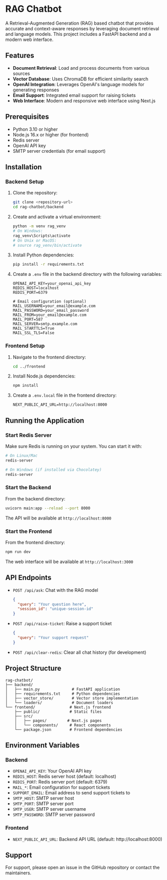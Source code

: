 # RAG Chatbot

A Retrieval-Augmented Generation (RAG) based chatbot that provides accurate and context-aware responses by leveraging document retrieval and language models. This project includes a FastAPI backend and a modern web interface.

## Features

- **Document Retrieval**: Load and process documents from various sources
- **Vector Database**: Uses ChromaDB for efficient similarity search
- **OpenAI Integration**: Leverages OpenAI's language models for generating responses
- **Email Support**: Integrated email support for raising tickets
- **Web Interface**: Modern and responsive web interface using Next.js

## Prerequisites

- Python 3.10 or higher
- Node.js 16.x or higher (for frontend)
- Redis server
- OpenAI API key
- SMTP server credentials (for email support)

## Installation

### Backend Setup

1. Clone the repository:
   ```bash
   git clone <repository-url>
   cd rag-chatbot/backend
   ```

2. Create and activate a virtual environment:
   ```bash
   python -m venv rag_venv
   # On Windows:
   rag_venv\Scripts\activate
   # On Unix or MacOS:
   # source rag_venv/bin/activate
   ```

3. Install Python dependencies:
   ```bash
   pip install -r requirements.txt
   ```

4. Create a `.env` file in the backend directory with the following variables:
   ```env
   OPENAI_API_KEY=your_openai_api_key
   REDIS_HOST=localhost
   REDIS_PORT=6379
   
   # Email configuration (optional)
   MAIL_USERNAME=your_email@example.com
   MAIL_PASSWORD=your_email_password
   MAIL_FROM=your_email@example.com
   MAIL_PORT=587
   MAIL_SERVER=smtp.example.com
   MAIL_STARTTLS=True
   MAIL_SSL_TLS=False
   ```

### Frontend Setup

1. Navigate to the frontend directory:
   ```bash
   cd ../frontend
   ```

2. Install Node.js dependencies:
   ```bash
   npm install
   ```

3. Create a `.env.local` file in the frontend directory:
   ```env
   NEXT_PUBLIC_API_URL=http://localhost:8000
   ```

## Running the Application

### Start Redis Server
Make sure Redis is running on your system. You can start it with:

```bash
# On Linux/Mac
redis-server

# On Windows (if installed via Chocolatey)
redis-server
```

### Start the Backend

From the backend directory:

```bash
uvicorn main:app --reload --port 8000
```

The API will be available at `http://localhost:8000`

### Start the Frontend

From the frontend directory:

```bash
npm run dev
```

The web interface will be available at `http://localhost:3000`

## API Endpoints

- `POST /api/ask`: Chat with the RAG model
  ```json
  {
    "query": "Your question here",
    "session_id": "unique-session-id"
  }
  ```

- `POST /api/raise-ticket`: Raise a support ticket
  ```json
  {
    "query": "Your support request"
  }
  ```

- `POST /api/clear-redis`: Clear all chat history (for development)

## Project Structure

```
rag-chatbot/
├── backend/
│   ├── main.py              # FastAPI application
│   ├── requirements.txt     # Python dependencies
│   ├── vector_store/        # Vector store implementation
│   └── loaders/             # Document loaders
└── frontend/               # Next.js frontend
    ├── public/             # Static files
    ├── src/
    │   ├── pages/         # Next.js pages
    │   └── components/     # React components
    └── package.json        # Frontend dependencies
```

## Environment Variables

### Backend
- `OPENAI_API_KEY`: Your OpenAI API key
- `REDIS_HOST`: Redis server host (default: localhost)
- `REDIS_PORT`: Redis server port (default: 6379)
- `MAIL_*`: Email configuration for support tickets
- `SUPPORT_EMAIL`: Email address to send support tickets to
- `SMTP_HOST`: SMTP server host
- `SMTP_PORT`: SMTP server port
- `SMTP_USER`: SMTP server username
- `SMTP_PASSWORD`: SMTP server password

### Frontend
- `NEXT_PUBLIC_API_URL`: Backend API URL (default: http://localhost:8000)

## Support

For support, please open an issue in the GitHub repository or contact the maintainers.
